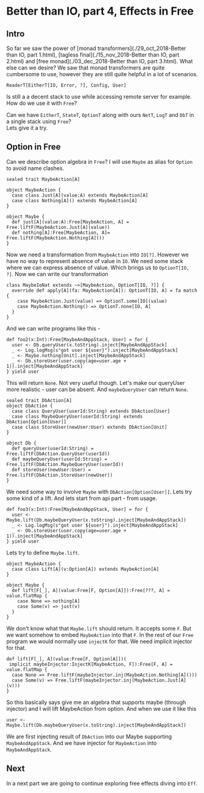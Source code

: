 # Better than IO, part 4, Effects in Free #
## Intro ##
So far we saw the power of [monad transformers](./29_oct_2018-Better than IO, part 1.html), [tagless final](./15_nov_2018-Better than IO, part 2.html) and [free monad](./03_dec_2018-Better than IO, part 3.html). What else can we desire?
We saw that monad transformers are quite cumbersome to use, however they are still quite helpful in a lot of scenarios.

    ReaderT[EitherT[IO, Error, ?], Config, User]
    
Is still a a decent stack to use while accessing remote server for example.
How do we use it with `Free`? 

Can we have `EitherT`, `StateT`, `OptionT` along with ours `NetT`, `LogT` and `DbT` in a single stack using `Free`?  
Lets give it a try.

## Option in Free ##
Can we describe option algebra in `Free`? I will use `Maybe` as alias for `Option` to avoid name clashes.

    sealed trait MaybeAction[A]

    object MaybeAction {
      case class Just[A](value:A) extends MaybeAction[A]
      case class Nothing[A]() extends MaybeAction[A]
    }
    
    object Maybe {
      def just[A](value:A):Free[MaybeAction, A] = Free.liftF(MaybeAction.Just[A](value))
      def nothing[A]:Free[MaybeAction, A]= Free.liftF(MaybeAction.Nothing[A]())
    }
    
Now we need a transformation from `MaybeAction` into `IO[?]`. 
However we have no way to represent absence of value in `IO`. We need some stack where we can express absence of value.
Which brings us to `OptionT[IO, ?]`. Now we can write our transformation

    class MaybeIoNat extends ~>[MaybeAction, OptionT[IO, ?]] {
      override def apply[A](fa: MaybeAction[A]): OptionT[IO, A] = fa match {
        case MaybeAction.Just(value) => OptionT.some[IO](value)
        case MaybeAction.Nothing() => OptionT.none[IO, A]
      }
    }

And we can write programs like this - 

    def foo2(x:Int):Free[MaybeAndAppStack, User] = for {
      user <- Db.queryUser(x.toString).inject[MaybeAndAppStack]
      _ <- Log.logMsg(s"got user ${user}").inject[MaybeAndAppStack]
      _ <- Maybe.nothing[Unit].inject[MaybeAndAppStack]
      _ <- Db.storeUser(user.copy(age=user.age + 1)).inject[MaybeAndAppStack]
    } yield user
    
This will return `None`. Not very useful though. Let's make our queryUser more realistic - user can be absent. And `maybeQueryUser` can return `None`.

    sealed trait DbAction[A]
    object DbAction {
      case class QueryUser(userId:String) extends DbAction[User]
      case class MaybeQueryUser(userId:String) extends DbAction[Option[User]]
      case class StoreUser(newUser:User) extends DbAction[Unit]
    }

    object Db {
      def queryUser(userId:String) = Free.liftF(DbAction.QueryUser(userId))
      def maybeQueryUser(userId:String) = Free.liftF(DbAction.MaybeQueryUser(userId))
      def storeUser(newUser:User) = Free.liftF(DbAction.StoreUser(newUser))
    }
    
We need some way to involve `Maybe` with `DbAction[Option[User]]`. Lets try some kind of a lift.
And lets start from api part - from usage.

    def foo3(x:Int):Free[MaybeAndAppStack, User] = for {
      user <- Maybe.lift(Db.maybeQueryUser(x.toString).inject[MaybeAndAppStack])
      _ <- Log.logMsg(s"got user ${user}").inject[MaybeAndAppStack]
      _ <- Db.storeUser(user.copy(age=user.age + 1)).inject[MaybeAndAppStack]
    } yield user

Lets try to define `Maybe.lift`.

    object MaybeAction {
      case class Lift[A](v:Option[A]) extends MaybeAction[A]
    }

    object Maybe {
      def lift[F[_], A](value:Free[F, Option[A]]):Free[???, A] = value.flatMap {
        case None => nothing[A]
        case Some(v) => just(v)
      }
    }
     
We don't know what that `Maybe.lift` should return. It accepts some `F`. But we want somehow to embed `MaybeAction` into that `F`.
In the rest of our `Free` program we would normally use `injectK` for that. We need implicit injector for that.

    def lift[F[_], A](value:Free[F, Option[A]])(
     implicit maybeInjector:InjectK[MaybeAction, F]):Free[F, A] = value.flatMap {
      case None => Free.liftF(maybeInjector.inj(MaybeAction.Nothing[A]()))
      case Some(v) => Free.liftF(maybeInjector.inj(MaybeAction.Just[A](v)))
    }
    
So this basically says give me an algebra that supports maybe (through injector) and I will lift MaybeAction from option.
And when we use it like this 

    user <- Maybe.lift(Db.maybeQueryUser(x.toString).inject[MaybeAndAppStack])
    
We are first injecting result of `DbAction` into our Maybe supporting `MaybeAndAppStack`. And we have injector for `MaybeAction` into `MaybeAndAppStack`.

## Next ##
In a next part we are going to continue exploring free effects diving into `Eff`.
